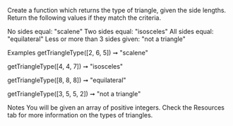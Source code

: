 Create a function which returns the type of triangle, given the side lengths. Return the following values if they match the criteria.

No sides equal: "scalene"
Two sides equal: "isosceles"
All sides equal: "equilateral"
Less or more than 3 sides given: "not a triangle"

Examples
getTriangleType([2, 6, 5]) ➞ "scalene"

getTriangleType([4, 4, 7]) ➞ "isosceles"

getTriangleType([8, 8, 8]) ➞ "equilateral"

getTriangleType([3, 5, 5, 2]) ➞ "not a triangle"

Notes
You will be given an array of positive integers.
Check the Resources tab for more information on the types of triangles.